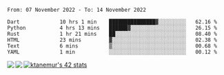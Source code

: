 <!--START_SECTION:waka-->

```text
From: 07 November 2022 - To: 14 November 2022

Dart             10 hrs 1 min    ███████████████▓░░░░░░░░░   62.16 %
Python           4 hrs 13 mins   ██████▓░░░░░░░░░░░░░░░░░░   26.15 %
Rust             1 hr 21 mins    ██░░░░░░░░░░░░░░░░░░░░░░░   08.40 %
HTML             23 mins         ▓░░░░░░░░░░░░░░░░░░░░░░░░   02.38 %
Text             6 mins          ▒░░░░░░░░░░░░░░░░░░░░░░░░   00.68 %
YAML             1 min           ░░░░░░░░░░░░░░░░░░░░░░░░░   00.12 %
```

<!--END_SECTION:waka-->
<a href="https://github.com/anuraghazra/github-readme-stats">
  <img align="left" src="https://github-readme-stats.vercel.app/api?username=Tanesan&count_private=true&show_icons=true" />
<img align="left" src="https://github-readme-stats.vercel.app/api/top-langs/?username=Tanesan" />
</a>

[![ktanemur's 42 stats](https://badge42.vercel.app/api/v2/cl1wslf6s002109l771rng2w8/stats?cursusId=21&coalitionId=62)](https://github.com/JaeSeoKim/badge42)
